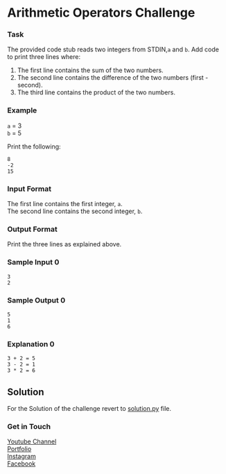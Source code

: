 # Arithmetic Operators Challenge

### Task
The provided code stub reads two integers from STDIN,`a` and `b`. Add code to print three lines where: 
1. The first line contains the sum of the two numbers. 
2. The second line contains the difference of the two numbers (first - second). 
3. The third line contains the product of the two numbers. 

### Example
`a` = 3 <br />
`b` = 5 <br />

Print the following:
```
8
-2
15
```
### Input Format 
The first line contains the first integer, `a`. <br />
The second line contains the second integer, `b`. <br />
### Output Format
Print the three lines as explained above. 
### Sample Input 0
```
3
2
```
### Sample Output 0
```
5
1
6
```

### Explanation 0
```
3 + 2 = 5
3 - 2 = 1
3 * 2 = 6
```

## Solution
For the Solution of the challenge revert to [solution.py](./solution.py) file.

### Get in Touch
[Youtube Channel](https://www.youtube.com/channel/UC9xQ06-ObRbAIqk4OUnlXeg)<br />
[Portfolio](https://imamdin-salimi.netlify.app)<br />
[Instagram](https://www.instagram.com/imamdinsalimi/)<br />
[Facebook](https://www.facebook.com/imamdin.salimi)<br />

